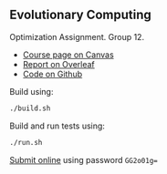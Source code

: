 ## Evolutionary Computing

Optimization Assignment. Group 12.

* [Course page on Canvas](https://canvas.vu.nl/courses/34739)
* [Report on Overleaf](https://www.overleaf.com/19178866swqfmddgvbhg#/71722249/)
* [Code on Github](https://github.com/janaleible/evolutionary-computing)

Build using:
```bash
./build.sh
```

Build and run tests using:
```bash
./run.sh
```

[Submit online](http://mac360.few.vu.nl:8080/EC_BB_ASSIGNMENT/index.html) using password `GG2o01g=`
